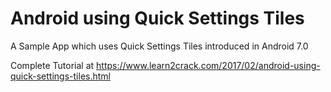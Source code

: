 # Android using Quick Settings Tiles

A Sample App which uses Quick Settings Tiles introduced in Android 7.0

Complete Tutorial at https://www.learn2crack.com/2017/02/android-using-quick-settings-tiles.html
